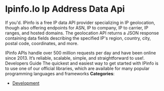 # Ipinfo.Io Ip Address Data Api


If you'd. IPinfo is a free IP data API provider specializing in IP geolocation, though also offering endpoints for ASN, IP to company, IP to carrier, IP ranges, and hosted domains.  The geolocation API returns a JSON response containing data fields describing the specified IP's region, country, city, postal code, coordinates, and more. 

IPinfo APIs handle over 500 million requests per day and have been online since 2013. It’s reliable, scalable, simple, and straightforward to use!.  Developers Guide The quickest and easiest way to get started with IPinfo is to use one of our official libraries, which are available for many popular programming languages and frameworks
**Categories**:

- [Development](https://github/awesome-apis/awesome-apis#development)



